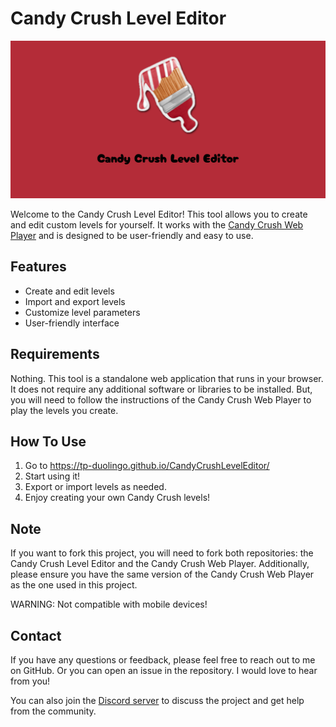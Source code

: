 # Candy Crush Level Editor

![Candy Crush Level Editor Banner](banner.png)

Welcome to the Candy Crush Level Editor! This tool allows you to create and edit custom levels for yourself. It works with the [Candy Crush Web Player](https://github.com/tp-duolingo/CandyCrushWebPlayer) and is designed to be user-friendly and easy to use.

## Features

- Create and edit levels
- Import and export levels
- Customize level parameters
- User-friendly interface

## Requirements

Nothing. This tool is a standalone web application that runs in your browser. It does not require any additional software or libraries to be installed. But, you will need to follow the instructions of the Candy Crush Web Player to play the levels you create.

## How To Use

1. Go to <https://tp-duolingo.github.io/CandyCrushLevelEditor/>
2. Start using it!
3. Export or import levels as needed.
4. Enjoy creating your own Candy Crush levels!

## Note

If you want to fork this project, you will need to fork both repositories: the Candy Crush Level Editor and the Candy Crush Web Player. Additionally, please ensure you have the same version of the Candy Crush Web Player as the one used in this project.

WARNING: Not compatible with mobile devices!

## Contact

If you have any questions or feedback, please feel free to reach out to me on GitHub. Or you can open an issue in the repository. I would love to hear from you!

You can also join the [Discord server](https://discord.gg/2J6q3a5) to discuss the project and get help from the community.
